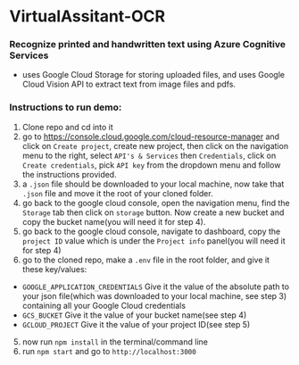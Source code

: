 
# VirtualAssitant-OCR<br>
### Recognize printed and handwritten text using Azure Cognitive Services<br>
* uses Google Cloud Storage for storing uploaded files, and uses Google Cloud Vision API to extract text from image files and pdfs.

### Instructions to run demo:<br>
1. Clone repo and cd into it
2. go to https://console.cloud.google.com/cloud-resource-manager and click on ```Create project```, create new project, then click on the navigation menu to the right, select ```API's & Services``` then ```Credentials```, click on ```Create credentials```, pick ```API key``` from the dropdown menu and follow the instructions provided.
3. a ```.json``` file should be downloaded to your local machine, now take that ```.json``` file and move it the root of your cloned folder.
4. go back to the google cloud console, open the navigation menu, find the ```Storage``` tab then click on ```storage``` button. Now create a new bucket and copy the bucket name(you will need it for step 4).
5. go back to the google cloud console, navigate to dashboard, copy the ```project ID``` value which is under the ```Project info``` panel(you will need it for step 4)
4. go to the cloned repo, make a ```.env``` file in the root folder, and give it these key/values:
* ```GOOGLE_APPLICATION_CREDENTIALS``` Give it the value of the absolute path to your json file(which was downloaded to your local machine, see step 3) containing all your Google Cloud credentials
* ```GCS_BUCKET``` Give it the value of your bucket name(see step 4)
* ```GCLOUD_PROJECT``` Give it the value of your project ID(see step 5)
5. now run ```npm install``` in the terminal/command line
6. run ```npm start``` and go to ```http://localhost:3000```
